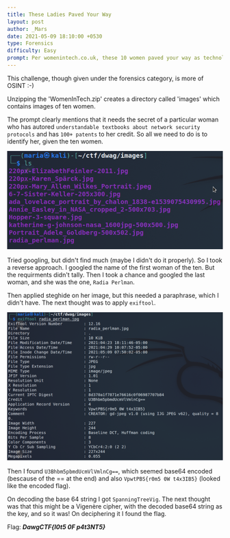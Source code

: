 ```yaml
---
title: These Ladies Paved Your Way
layout: post
author: _Mars
date: 2021-05-09 18:10:00 +0530
type: Forensics
difficulty: Easy
prompt: Per womenintech.co.uk, these 10 women paved your way as technologists. One of them holds more than 100 issued patents and is known for writing understandable textbooks about network security protocols. What other secrets does she hold?
---
```


This challenge, though given under the forensics category, is more of OSINT :-)

Unzipping the 'WomenInTech.zip' creates a directory called 'images' which contains images of ten women.

The prompt clearly mentions that it needs the secret of a particular woman who has autored ```understandable textbooks about network security protocols``` and has ```100+ patents``` to her credit. So all we need to do is to identify her, given the ten women.


![](/images/_Mars/Dawg1.png)


Tried googling, but didn't find much (maybe I didn't do it properly). So I took a reverse approach. I googled the name of the first woman of the ten. But the requirments didn't tally. Then I took a chance and googled the last woman, and she was the one, ```Radia Perlman```.

Then applied steghide on her image, but this needed a paraphrase, which I didn't have. The next thought was to apply ```exiftool```.


![](/images/_Mars/Dawg2.png)


Then I found ```U3Bhbm5pbmdUcmVlVmlnCg==```, which seemed base64 encoded (bescause of the == at the end) and also ```VpwtPBS{r0m5 0W t4x3IB5}``` (looked like the encoded flag).

On decoding the base 64 string I got ```SpanningTreeVig```. The next thought was that this might be a Vigenère cipher, with the decoded base64 string as the key, and so it was!
On deciphering it I found the flag.

Flag: ***DawgCTF{l0t5 0F p4t3NT5}***
